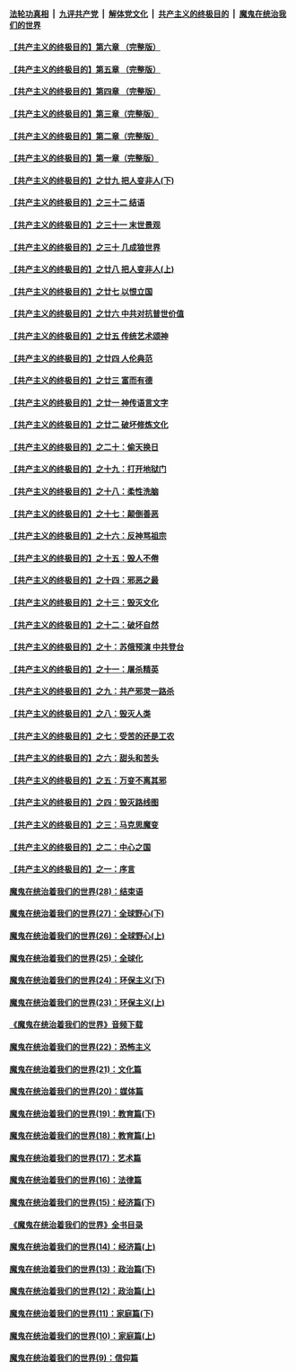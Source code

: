 ####  [法轮功真相](../../../../basic/blob/master/README.md?t=04031330) &nbsp;|&nbsp; [九评共产党](../../../../9ping.md/blob/master/README.md?t=04031330) &nbsp;|&nbsp; [解体党文化](../../../../jtdwh.md/blob/master/README.md?t=04031330)  &nbsp;|&nbsp; [共产主义的终极目的](../../../../gczydzjmd.md/blob/master/README.md?t=04031330) &nbsp;|&nbsp; [魔鬼在统治我们的世界](../../../../mgztzwmdsj.md/blob/master/README.md?t=04031330) 

#### [【共产主义的终极目的】第六章 （完整版）](../pages/nsc422/n11428913.md?t=04031330) 

#### [【共产主义的终极目的】第五章 （完整版）](../pages/nsc422/n11428912.md?t=04031330) 

#### [【共产主义的终极目的】第四章 （完整版）](../pages/nsc422/n11428907.md?t=04031330) 

#### [【共产主义的终极目的】第三章（完整版）](../pages/nsc422/n11428848.md?t=04031330) 

#### [【共产主义的终极目的】第二章（完整版）](../pages/nsc422/n11428831.md?t=04031330) 

#### [【共产主义的终极目的】第一章（完整版）](../pages/nsc422/n11417651.md?t=04031330) 

#### [【共产主义的终极目的】之廿九 把人变非人(下)](../pages/nsc422/n11344140.md?t=04031330) 

#### [【共产主义的终极目的】之三十二 结语](../pages/nsc422/n11360535.md?t=04031330) 

#### [【共产主义的终极目的】之三十一 末世景观](../pages/nsc422/n11351129.md?t=04031330) 

#### [【共产主义的终极目的】之三十 几成狼世界](../pages/nsc422/n11348280.md?t=04031330) 

#### [【共产主义的终极目的】之廿八 把人变非人(上)](../pages/nsc422/n11340492.md?t=04031330) 

#### [【共产主义的终极目的】之廿七 以恨立国](../pages/nsc422/n11336944.md?t=04031330) 

#### [【共产主义的终极目的】之廿六 中共对抗普世价值](../pages/nsc422/n11324785.md?t=04031330) 

#### [【共产主义的终极目的】之廿五 传统艺术颂神](../pages/nsc422/n11296396.md?t=04031330) 

#### [【共产主义的终极目的】之廿四 人伦典范](../pages/nsc422/n11296397.md?t=04031330) 

#### [【共产主义的终极目的】之廿三 富而有德](../pages/nsc422/n11283598.md?t=04031330) 

#### [【共产主义的终极目的】之廿一 神传语言文字](../pages/nsc422/n11263265.md?t=04031330) 

#### [【共产主义的终极目的】之廿二 破坏修炼文化](../pages/nsc422/n11245728.md?t=04031330) 

#### [【共产主义的终极目的】之二十：偷天换日](../pages/nsc422/n11238846.md?t=04031330) 

#### [【共产主义的终极目的】之十九：打开地狱门](../pages/nsc422/n11206376.md?t=04031330) 

#### [【共产主义的终极目的】之十八：柔性洗脑](../pages/nsc422/n11199994.md?t=04031330) 

#### [【共产主义的终极目的】之十七：颠倒善恶](../pages/nsc422/n11179782.md?t=04031330) 

#### [【共产主义的终极目的】之十六：反神骂祖宗](../pages/nsc422/n11166798.md?t=04031330) 

#### [【共产主义的终极目的】之十五：毁人不倦](../pages/nsc422/n11166792.md?t=04031330) 

#### [【共产主义的终极目的】之十四：邪恶之最](../pages/nsc422/n11150249.md?t=04031330) 

#### [【共产主义的终极目的】之十三：毁灭文化](../pages/nsc422/n11135227.md?t=04031330) 

#### [【共产主义的终极目的】之十二：破坏自然](../pages/nsc422/n11135214.md?t=04031330) 

#### [【共产主义的终极目的】之十：苏俄预演 中共登台](../pages/nsc422/n11118424.md?t=04031330) 

#### [【共产主义的终极目的】之十一：屠杀精英](../pages/nsc422/n11118442.md?t=04031330) 

#### [【共产主义的终极目的】之九：共产邪灵一路杀](../pages/nsc422/n11114139.md?t=04031330) 

#### [【共产主义的终极目的】之八：毁灭人类](../pages/nsc422/n11108503.md?t=04031330) 

#### [【共产主义的终极目的】之七：受苦的还是工农](../pages/nsc422/n11101809.md?t=04031330) 

#### [【共产主义的终极目的】之六：甜头和苦头](../pages/nsc422/n11096971.md?t=04031330) 

#### [【共产主义的终极目的】之五：万变不离其邪](../pages/nsc422/n11091285.md?t=04031330) 

#### [【共产主义的终极目的】之四：毁灭路线图](../pages/nsc422/n11086284.md?t=04031330) 

#### [【共产主义的终极目的】之三：马克思魔变](../pages/nsc422/n11061941.md?t=04031330) 

#### [【共产主义的终极目的】之二：中心之国](../pages/nsc422/n11047728.md?t=04031330) 

#### [【共产主义的终极目的】之一：序言](../pages/nsc422/n11086077.md?t=04031330) 

#### [魔鬼在统治着我们的世界(28)：结束语](../pages/nsc422/n10936246.md?t=04031330) 

#### [魔鬼在统治着我们的世界(27)：全球野心(下)](../pages/nsc422/n10928319.md?t=04031330) 

#### [魔鬼在统治着我们的世界(26)：全球野心(上)](../pages/nsc422/n10900318.md?t=04031330) 

#### [魔鬼在统治着我们的世界(25)：全球化](../pages/nsc422/n10788205.md?t=04031330) 

#### [魔鬼在统治着我们的世界(24)：环保主义(下)](../pages/nsc422/n10695307.md?t=04031330) 

#### [魔鬼在统治着我们的世界(23)：环保主义(上)](../pages/nsc422/n10688613.md?t=04031330) 

#### [《魔鬼在统治着我们的世界》音频下载](../pages/nsc422/n10635553.md?t=04031330) 

#### [魔鬼在统治着我们的世界(22)：恐怖主义](../pages/nsc422/n10614727.md?t=04031330) 

#### [魔鬼在统治着我们的世界(21)：文化篇](../pages/nsc422/n10597706.md?t=04031330) 

#### [魔鬼在统治着我们的世界(20)：媒体篇](../pages/nsc422/n10586579.md?t=04031330) 

#### [魔鬼在统治着我们的世界(19)：教育篇(下)](../pages/nsc422/n10564808.md?t=04031330) 

#### [魔鬼在统治着我们的世界(18)：教育篇(上)](../pages/nsc422/n10526970.md?t=04031330) 

#### [魔鬼在统治着我们的世界(17)：艺术篇](../pages/nsc422/n10499093.md?t=04031330) 

#### [魔鬼在统治着我们的世界(16)：法律篇](../pages/nsc422/n10485969.md?t=04031330) 

#### [魔鬼在统治着我们的世界(15)：经济篇(下)](../pages/nsc422/n10469975.md?t=04031330) 

#### [《魔鬼在统治着我们的世界》全书目录](../pages/nsc422/n10464261.md?t=04031330) 

#### [魔鬼在统治着我们的世界(14)：经济篇(上)](../pages/nsc422/n10457370.md?t=04031330) 

#### [魔鬼在统治着我们的世界(13)：政治篇(下)](../pages/nsc422/n10448270.md?t=04031330) 

#### [魔鬼在统治着我们的世界(12)：政治篇(上)](../pages/nsc422/n10444576.md?t=04031330) 

#### [魔鬼在统治着我们的世界(11)：家庭篇(下)](../pages/nsc422/n10440961.md?t=04031330) 

#### [魔鬼在统治着我们的世界(10)：家庭篇(上)](../pages/nsc422/n10435448.md?t=04031330) 

#### [魔鬼在统治着我们的世界(9)：信仰篇](../pages/nsc422/n10432159.md?t=04031330) 


